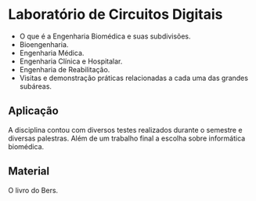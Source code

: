 # Laboratório de Circuitos Digitais

* O que é a Engenharia Biomédica e suas subdivisões. 
* Bioengenharia. 
* Engenharia Médica. 
* Engenharia Clínica e Hospitalar. 
* Engenharia de Reabilitação. 
* Visitas e demonstração práticas relacionadas a cada uma das grandes subáreas.

## Aplicação

A disciplina contou com diversos testes realizados durante o semestre e diversas palestras.
Além de um trabalho final a escolha sobre informática biomédica.

## Material

O livro do Bers.
